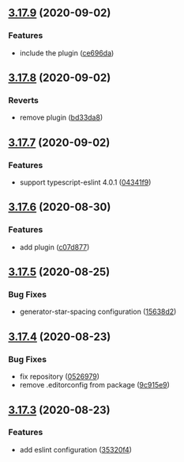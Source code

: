 ## [3.17.9](https://github.com/nlibjs/eslint-config/compare/v3.17.8...v3.17.9) (2020-09-02)


### Features

* include the plugin ([ce696da](https://github.com/nlibjs/eslint-config/commit/ce696da90f735c8d72d1e931aeedb80e831a1fe6))



## [3.17.8](https://github.com/nlibjs/eslint-config/compare/v3.17.7...v3.17.8) (2020-09-02)


### Reverts

* remove plugin ([bd33da8](https://github.com/nlibjs/eslint-config/commit/bd33da805cc0b2727a3d44b9d3f600e689494eee))



## [3.17.7](https://github.com/nlibjs/eslint-config/compare/v3.17.6...v3.17.7) (2020-09-02)


### Features

* support typescript-eslint 4.0.1 ([04341f9](https://github.com/nlibjs/eslint-config/commit/04341f9366d14c1a3d599f31c412b858c62ec9bd))



## [3.17.6](https://github.com/nlibjs/eslint-config/compare/v3.17.5...v3.17.6) (2020-08-30)


### Features

* add plugin ([c07d877](https://github.com/nlibjs/eslint-config/commit/c07d877bf11f231a66fbd5a8a925d1a5353d7ddb))



## [3.17.5](https://github.com/nlibjs/eslint-config/compare/v3.17.4...v3.17.5) (2020-08-25)


### Bug Fixes

* generator-star-spacing configuration ([15638d2](https://github.com/nlibjs/eslint-config/commit/15638d27e36c8869da4d6ee0ac39bee8c07615e7))



## [3.17.4](https://github.com/nlibjs/eslint-config/compare/v3.17.3...v3.17.4) (2020-08-23)


### Bug Fixes

* fix repository ([0526979](https://github.com/nlibjs/eslint-config/commit/05269792d071c03e1afcd2ea3ddc2279eaf7ff23))
* remove .editorconfig from package ([9c915e9](https://github.com/nlibjs/eslint-config/commit/9c915e9215f4163a907ea2745e8c335ad7639982))



## [3.17.3](https://github.com/nlibjs/eslint-config/compare/35320f408ef0f5f2812bb076f85de3c88c36aca2...v3.17.3) (2020-08-23)


### Features

* add eslint configuration ([35320f4](https://github.com/nlibjs/eslint-config/commit/35320f408ef0f5f2812bb076f85de3c88c36aca2))



